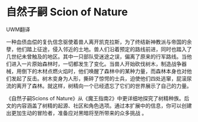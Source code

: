 # 自然子嗣 Scion of Nature 

UWM翻译  

一种血债血偿的复仇信念驱使着兽人离开凯克拉斯，为了终结新神教派与帝国的余孽，他们踏上征途，侵入邻近的土地。兽人们沿着预定的路线前进，同时也踏入了几世纪未曾触及的地区。其中一只部队受迷途之误，偏离了原来的行军路线。当他们进入一片原始森林时，一切都发生了变化。当兽人开始砍伐树木，制造战争器械，用倒下的木材点燃火焰时，他们唤醒了森林中的某种力量，而森林本身也对他们发起了反击。树木变身为人形，撕碎了惊愕的士兵，迫使他们四处逃窜，屁滚尿流的离开了森林。就这样，树精向一个已经遗忘了它们的世界展示了自己的力量。  

《自然子嗣Scions of
Nature》从《魔王指南2》中更详细地探究了树精种族。后文的内容涵盖了树精的起源、社区和角色选项。通过本扩展中的信息，你可以创建出更加生动的冒险者，准备应对黑暗将至所带来的众多挑战
。
